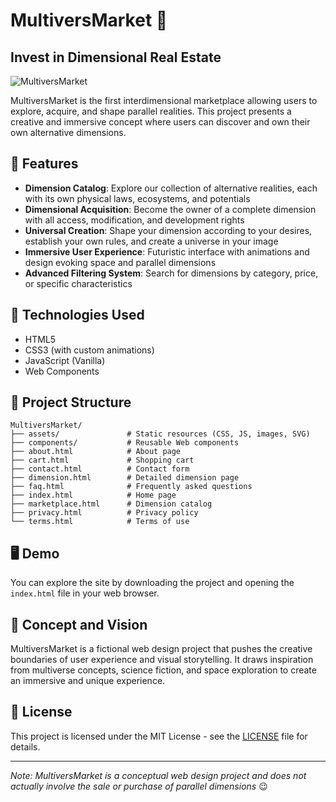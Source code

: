 # MultiversMarket 🌌

## Invest in Dimensional Real Estate

![MultiversMarket](assets/img/preview.jpg)

MultiversMarket is the first interdimensional marketplace allowing users to explore, acquire, and shape parallel realities. This project presents a creative and immersive concept where users can discover and own their own alternative dimensions.

## 🚀 Features

- **Dimension Catalog**: Explore our collection of alternative realities, each with its own physical laws, ecosystems, and potentials
- **Dimensional Acquisition**: Become the owner of a complete dimension with all access, modification, and development rights
- **Universal Creation**: Shape your dimension according to your desires, establish your own rules, and create a universe in your image
- **Immersive User Experience**: Futuristic interface with animations and design evoking space and parallel dimensions
- **Advanced Filtering System**: Search for dimensions by category, price, or specific characteristics

## 🔧 Technologies Used

- HTML5
- CSS3 (with custom animations)
- JavaScript (Vanilla)
- Web Components

## 📁 Project Structure

```
MultiversMarket/
├── assets/               # Static resources (CSS, JS, images, SVG)
├── components/           # Reusable Web components
├── about.html            # About page
├── cart.html             # Shopping cart
├── contact.html          # Contact form
├── dimension.html        # Detailed dimension page
├── faq.html              # Frequently asked questions
├── index.html            # Home page
├── marketplace.html      # Dimension catalog
├── privacy.html          # Privacy policy
└── terms.html            # Terms of use
```

## 🖥️ Demo

You can explore the site by downloading the project and opening the `index.html` file in your web browser.

## 🔮 Concept and Vision

MultiversMarket is a fictional web design project that pushes the creative boundaries of user experience and visual storytelling. It draws inspiration from multiverse concepts, science fiction, and space exploration to create an immersive and unique experience.

## 📜 License

This project is licensed under the MIT License - see the [LICENSE](LICENSE) file for details.

---

*Note: MultiversMarket is a conceptual web design project and does not actually involve the sale or purchase of parallel dimensions* 😉
